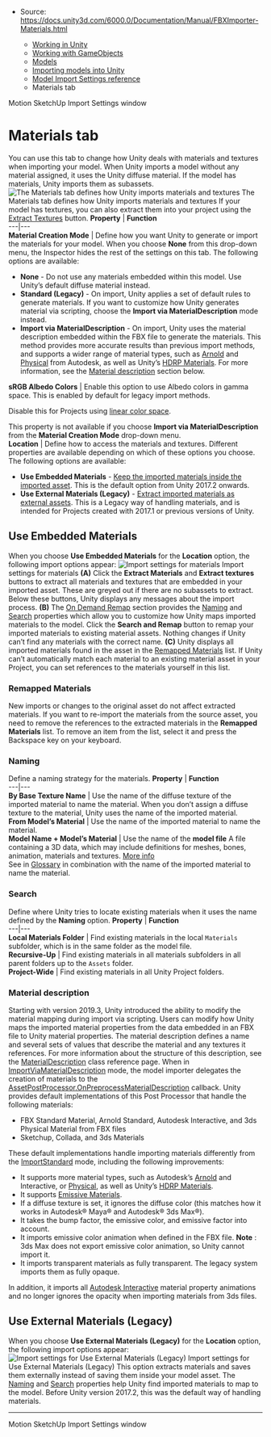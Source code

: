 * Source: https://docs.unity3d.com/6000.0/Documentation/Manual/FBXImporter-Materials.html

  * [Working in Unity](https://docs.unity3d.com/6000.0/Documentation/Manual/working-in-unity.html)
  * [Working with GameObjects](https://docs.unity3d.com/6000.0/Documentation/Manual/working-with-gameobjects.html)
  * [Models](https://docs.unity3d.com/6000.0/Documentation/Manual/models.html)
  * [Importing models into Unity](https://docs.unity3d.com/6000.0/Documentation/Manual/models-importing.html)
  * [Model Import Settings reference](https://docs.unity3d.com/6000.0/Documentation/Manual/class-FBXImporter.html)
  * Materials tab


[](https://docs.unity3d.com/6000.0/Documentation/Manual/AnimationRootMotionNodeOnImportedClips.html)
Motion
[](https://docs.unity3d.com/6000.0/Documentation/Manual/class-SketchUpImporter.html)
SketchUp Import Settings window
# Materials tab
You can use this tab to change how Unity deals with materials and textures when importing your model.
When Unity imports a model without any material assigned, it uses the Unity diffuse material. If the model has materials, Unity imports them as subassets.
![The Materials tab defines how Unity imports materials and textures](https://docs.unity3d.com/6000.0/Documentation/uploads/Main/FBXImporter-Materials-1.png) The Materials tab defines how Unity imports materials and textures
If your model has textures, you can also extract them into your project using the [Extract Textures](https://docs.unity3d.com/6000.0/Documentation/Manual/FBXImporter-Materials.html#textures) button.
**Property** | **Function**  
---|---  
**Material Creation Mode** | Define how you want Unity to generate or import the materials for your model. When you choose **None** from this drop-down menu, the Inspector hides the rest of the settings on this tab. The following options are available: 
  * **None** - Do not use any materials embedded within this model. Use Unity’s default diffuse material instead.
  * **Standard (Legacy)** - On import, Unity applies a set of default rules to generate materials. If you want to customize how Unity generates material via scripting, choose the **Import via MaterialDescription** mode instead.
  * **Import via MaterialDescription** - On import, Unity uses the material description embedded within the FBX file to generate the materials. This method provides more accurate results than previous import methods, and supports a wider range of material types, such as [Arnold](https://www.arnoldrenderer.com/home/) and [Physical](https://knowledge.autodesk.com/support/3ds-max/learn-explore/caas/CloudHelp/cloudhelp/2020/ENU/3DSMax-Lighting-Shading/files/GUID-809B9123-21A2-443E-A7A4-0DAB70410B8D-htm.html?st=Physical%20Material) from Autodesk, as well as Unity’s [HDRP Materials](https://docs.unity3d.com/Packages/com.unity.render-pipelines.high-definition@latest?subfolder=/manual/Material-Type.html). For more information, see the [Material description](https://docs.unity3d.com/6000.0/Documentation/Manual/FBXImporter-Materials.html#material_description) section below.

  
**sRGB Albedo Colors** | Enable this option to use Albedo colors in gamma space. This is enabled by default for legacy import methods.   
  
Disable this for Projects using [linear color space](https://docs.unity3d.com/6000.0/Documentation/Manual/color-spaces-landing.html).  
  
This property is not available if you choose **Import via MaterialDescription** from the **Material Creation Mode** drop-down menu.  
**Location** | Define how to access the materials and textures. Different properties are available depending on which of these options you choose. The following options are available: 
  * **Use Embedded Materials** - [Keep the imported materials inside the imported asset](https://docs.unity3d.com/6000.0/Documentation/Manual/FBXImporter-Materials.html#Embedded). This is the default option from Unity 2017.2 onwards.
  * **Use External Materials (Legacy)** - [Extract imported materials as external assets](https://docs.unity3d.com/6000.0/Documentation/Manual/FBXImporter-Materials.html#Legacy). This is a Legacy way of handling materials, and is intended for Projects created with 2017.1 or previous versions of Unity.

  
## Use Embedded Materials
When you choose **Use Embedded Materials** for the **Location** option, the following import options appear:
![Import settings for materials](https://docs.unity3d.com/6000.0/Documentation/uploads/Main/FBXImporter-Materials-2.png) Import settings for materials
**(A)** Click the **Extract Materials** and **Extract textures** buttons to extract all materials and textures that are embedded in your imported asset. These are greyed out if there are no subassets to extract. Below these buttons, Unity displays any messages about the import process.
**(B)** The [On Demand Remap](https://docs.unity3d.com/6000.0/Documentation/Manual/FBXImporter-Materials.html#remapped) section provides the [Naming](https://docs.unity3d.com/6000.0/Documentation/Manual/FBXImporter-Materials.html#naming) and [Search](https://docs.unity3d.com/6000.0/Documentation/Manual/FBXImporter-Materials.html#search) properties which allow you to customize how Unity maps imported materials to the model. Click the **Search and Remap** button to remap your imported materials to existing material assets. Nothing changes if Unity can’t find any materials with the correct name.
**(C)** Unity displays all imported materials found in the asset in the [Remapped Materials](https://docs.unity3d.com/6000.0/Documentation/Manual/FBXImporter-Materials.html#remapped) list. If Unity can’t automatically match each material to an existing material asset in your Project, you can set references to the materials yourself in this list.
### Remapped Materials
New imports or changes to the original asset do not affect extracted materials. If you want to re-import the materials from the source asset, you need to remove the references to the extracted materials in the **Remapped Materials** list. To remove an item from the list, select it and press the Backspace key on your keyboard.
### Naming
Define a naming strategy for the materials.
**Property** | **Function**  
---|---  
**By Base Texture Name** | Use the name of the diffuse texture of the imported material to name the material. When you don’t assign a diffuse texture to the material, Unity uses the name of the imported material.  
**From Model’s Material** | Use the name of the imported material to name the material.  
**Model Name + Model’s Material** | Use the name of the **model file** A file containing a 3D data, which may include definitions for meshes, bones, animation, materials and textures. [More info](https://docs.unity3d.com/6000.0/Documentation/Manual/3D-formats.html)  
See in [Glossary](https://docs.unity3d.com/6000.0/Documentation/Manual/Glossary.html#Modelfile) in combination with the name of the imported material to name the material.  
### Search
Define where Unity tries to locate existing materials when it uses the name defined by the **Naming** option.
**Property** | **Function**  
---|---  
**Local Materials Folder** | Find existing materials in the local `Materials` subfolder, which is in the same folder as the model file.  
**Recursive-Up** | Find existing materials in all materials subfolders in all parent folders up to the `Assets` folder.  
**Project-Wide** | Find existing materials in all Unity Project folders.  
### Material description
Starting with version 2019.3, Unity introduced the ability to modify the material mapping during import via scripting. Users can modify how Unity maps the imported material properties from the data embedded in an FBX file to Unity material properties. The material description defines a name and several sets of values that describe the material and any textures it references. For more information about the structure of this description, see the [MaterialDescription](https://docs.unity3d.com/6000.0/Documentation/ScriptReference/AssetImporters.MaterialDescription.html) class reference page.
When in [ImportViaMaterialDescription](https://docs.unity3d.com/6000.0/Documentation/ScriptReference/ModelImporterMaterialImportMode.ImportViaMaterialDescription.html) mode, the model importer delegates the creation of materials to the [AssetPostProcessor.OnPreprocessMaterialDescription](https://docs.unity3d.com/6000.0/Documentation/ScriptReference/AssetPostprocessor.OnPreprocessMaterialDescription.html) callback.
Unity provides default implementations of this Post Processor that handle the following materials:
  * FBX Standard Material, Arnold Standard, Autodesk Interactive, and 3ds Physical Material from FBX files
  * Sketchup, Collada, and 3ds Materials


These default implementations handle importing materials differently from the [ImportStandard](https://docs.unity3d.com/6000.0/Documentation/ScriptReference/ModelImporterMaterialImportMode.ImportStandard.html) mode, including the following improvements:
  * It supports more material types, such as Autodesk’s [Arnold](https://www.arnoldrenderer.com/home/) and Interactive, or [Physical](https://knowledge.autodesk.com/support/3ds-max/learn-explore/caas/CloudHelp/cloudhelp/2020/ENU/3DSMax-Lighting-Shading/files/GUID-809B9123-21A2-443E-A7A4-0DAB70410B8D-htm.html?st=Physical%20Material), as well as Unity’s [HDRP Materials](https://docs.unity3d.com/Packages/com.unity.render-pipelines.high-definition@latest/manual/Material-Type.html).
  * It supports [Emissive Materials](https://docs.unity3d.com/6000.0/Documentation/Manual/lighting-emissive-materials.html).
  * If a diffuse texture is set, it ignores the diffuse color (this matches how it works in Autodesk® Maya® and Autodesk® 3ds Max®).
  * It takes the bump factor, the emissive color, and emissive factor into account.
  * It imports emissive color animation when defined in the FBX file.
**Note** : 3ds Max does not export emissive color animation, so Unity cannot import it.
  * It imports transparent materials as fully transparent. The legacy system imports them as fully opaque.


In addition, it imports all [Autodesk Interactive](https://knowledge.autodesk.com/support/3ds-max/learn-explore/caas/CloudHelp/cloudhelp/2020/ENU/3DSMax-Lighting-Shading/files/GUID-7EEAC650-7D26-40AE-AC14-577F7A2EF2B3-htm.html) material property animations and no longer ignores the opacity when importing materials from 3ds files.
## Use External Materials (Legacy)
When you choose **Use External Materials (Legacy)** for the **Location** option, the following import options appear:
![Import settings for Use External Materials \(Legacy\)](https://docs.unity3d.com/6000.0/Documentation/uploads/Main/FBXImporter-Materials-3.png) Import settings for Use External Materials (Legacy)
This option extracts materials and saves them externally instead of saving them inside your model asset. The [Naming](https://docs.unity3d.com/6000.0/Documentation/Manual/FBXImporter-Materials.html#naming) and [Search](https://docs.unity3d.com/6000.0/Documentation/Manual/FBXImporter-Materials.html#search) properties help Unity find imported materials to map to the model.
Before Unity version 2017.2, this was the default way of handling materials.
* * *
[](https://docs.unity3d.com/6000.0/Documentation/Manual/AnimationRootMotionNodeOnImportedClips.html)
Motion
[](https://docs.unity3d.com/6000.0/Documentation/Manual/class-SketchUpImporter.html)
SketchUp Import Settings window
